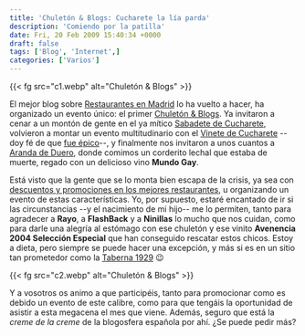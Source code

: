 ```yaml
---
title: 'Chuletón & Blogs: Cucharete la lía parda'
description: 'Comiendo por la patilla'
date: Fri, 20 Feb 2009 15:40:34 +0000
draft: false
tags: ['Blog', 'Internet',]
categories: ['Varios']
---
```


{{< fg src="c1.webp" alt="Chuletón & Blogs" >}}

El mejor blog sobre [Restaurantes en Madrid](http://www.cucharete.com/) lo ha vuelto a hacer, ha organizado un evento único: el primer [Chuletón & Blogs](http://www.cucharete.com/index.php/2009/02/20/chuleton-blogs/). Ya invitaron a cenar a un montón de gente en el ya mítico [Sabadete de Cucharete](http://www.cucharete.com/index.php/2007/10/02/sabadete-de-cucharete/), volvieron a montar un evento multitudinario con el [Vinete de Cucharete](http://www.cucharete.com/index.php/2008/03/20/vinete-de-cucharete/) --doy fé de que [fue épico](/primer-vinete-de-cucharete-%C2%A1genial/)--, y finalmente nos invitaron a unos cuantos a [Aranda de Duero](/vinete-de-cucharete-en-aranda-de-duero/), donde comimos un corderito lechal que estaba de muerte, regado con un delicioso vino **Mundo Gay**.

Está visto que la gente que se lo monta bien escapa de la crisis, ya sea con [descuentos y promociones en los mejores restaurantes](/cucharete-contra-la-crisis/), u organizando un evento de estas características. Yo, por supuesto, estaré encantado de ir si las circunstancias --y el nacimiento de mi hijo-- me lo permiten, tanto para agradecer a **Rayo**, a **FlashBack** y a **Ninillas** lo mucho que nos cuidan, como para darle una alegría al estómago con ese chuletón y ese vinito **Avenencia 2004 Selección Especial** que han conseguido rescatar estos chicos. Estoy a dieta, pero siempre se puede hacer una excepción, y más si es en un sitio tan prometedor como la [Taberna 1929](http://www.cucharete.com/index.php/2007/11/29/restaurante-taberna-1929-madrid/) :wink:

{{< fg src="c2.webp" alt="Chuletón & Blogs" >}}

Y a vosotros os animo a que participéis, tanto para promocionar como es debido un evento de este calibre, como para que tengáis la oportunidad de asistir a esta megacena el mes que viene. Además, seguro que está la _creme de la creme_ de la blogosfera española por ahí. ¿Se puede pedir más?